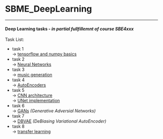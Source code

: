 # SBME_DeepLearning  
---  

#### Deep Learning tasks - _in partial fullfillemnt of course SBE4xxx_  
  
Task List:
* task 1  
    &rarr; [tensorflow and numpy basics](./A_1/A1_tf_basics.ipynb)
* task 2  
    &rarr; [Neural Networks](./A_2/A2_neural_networks.ipynb)
* task 3  
    &rarr; [music generation](./A_3/A3_Music_Generation.ipynb)
* task 4  
    &rarr; [AutoEncoders](./A_4/A4_Autoencoders.ipynb)
* task 5  
    &rarr; [CNN architecture](./A_5/A5_2_CNN.ipynb)  
    &rarr; [UNet implementation](./A_5/A5_1_UNET.ipynb)  
* task 6  
    &rarr; [GANs](./A_6/A6_GANs.ipynb) _(Generative Adversial Networks)_
* task 7  
    &rarr; [DBVAE](./A_7/A7_DBVAE.ipynb) _(DeBiasing Variational AutoEncoder)_
* task 8  
    &rarr; [transfer learning](./A_8/A8_Transfer_Learning.ipynb)

<!-- [link](./A_1/A1_tf_basics.ipynb) -->